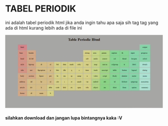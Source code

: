 # TABEL PERIODIK

ini adalah tabel periodik html jika anda ingin tahu apa saja sih tag tag yang ada di html kurang lebih ada di file ini 


![Tabel periodik](/Screenshot%202024-10-09%20093956.png)
#### silahkan download dan jangan lupa bintangnya kaka :V